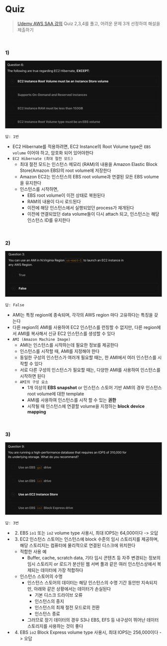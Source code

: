 # Quiz
> [Udemy AWS SAA 강의](https://www.udemy.com/course/best-aws-certified-solutions-architect-associate/) Quiz 2,3,4를 풀고, 어려운 문제 3개 선정하여 해설을 제출하기

<br>

### 1) 

![1.png](images/1.png)

```
답: 1번
```

- EC2 Hibernate를 적용하려면, EC2 Instance의 Root Volume type은 `EBS volume` 이어야 하고, 암호화 되어 있어야한다
- `EC2 Hibernate (최대 절전 모드)`
  - 최대 절전 모드는 인스턴스 메모리 (RAM)의 내용을 Amazon Elastic Block Store(Amazon EBS)의 root volume에 저장한다
  - Amazon EC2는 인스턴스의 EBS root volume과 연결된 모든 EBS volume을 유지한다
  - 인스턴스를 시작하면,
    - EBS root volume이 이전 상태로 복원된다
    - RAM의 내용이 다시 로드된다
    - 이전에 해당 인스턴스에서 실행되었던 process가 재개된다
    - 이전에 연결되었던 data volume들이 다시 attach 되고, 인스턴스는 해당 인스턴스 ID를 유지한다


<br>

### 2) 

![2.png](images/2.png)

```
답: False
```

- AMI는 특정 region에 종속되며, 각각의 AWS region 마다 고유하다는 특징을 갖는다
- 다른 region의 AMI를 사용하여 EC2 인스턴스를 런칭할 수 없지만, 다른 region에서 AMI를 복사해서 신규 EC2 인스턴스를 생성할 수 있다  
- `AMI (Amazon Machine Image)`
  - AMI는 인스턴스를 시작하는데 필요한 정보를 제공한다
  - 인스턴스를 시작할 때, AMI를 지정해야 한다
  - 동일한 구성의 인스턴스가 여러개 필요할 때는, 한 AMI에서 여러 인스턴스를 시작할 수 있다
  - 서로 다른 구성의 인스턴스가 필요할 때는, 다양한 AMI를 사용하여 인스턴스를 시작하면 된다
  - `AMI의 구성 요소`
    - 1개 이상의 **EBS snapshot** or 인스턴스 스토어 기반 AMI의 경우 인스턴스 root volume에 대한 template
    - AMI를 사용하여 인스턴스를 시작 할 수 있는 **권한**
    - 시작될 때 인스턴스에 연결할 volume을 지정하는 **block device mapping**
<br>

### 3) 

![3.png](images/3.png)

```
답: 3번
```

- 2) EBS `io1` 또는 `io2` volume type 사용시, 최대 IOPS는 64,000이다 -> 오답
- 3) EC2 인스턴스 스토어는 인스턴스에 block 수준의 임시 스토리지를 제공하며, 해당 스토리지는 컴퓨터에 물리적으로 연결된 디스크에 위치한다
  - 적합한 사용 예
    - Buffer, cache, scratch data, 기타 임시 콘텐츠 등 자주 변경되는 정보의 임시 스토리지 or 로드가 분산된 웹 서버 풀과 같은 여러 인스턴스상에서 복제되는 데이터에 가장 적합하다
  - 인스턴스 스토어의 수명
    - 인스턴스 스토어의 데이터는 해당 인스턴스의 수명 기간 동안만 지속되지만, 아래와 같은 상황에서는 데이터가 손실된다
      - 기본 디스크 드라이브 오류
      - 인스턴스의 중지
      - 인스턴스의 최재 절전 모드로의 전환
      - 인스턴스 종료
    - 그러므로 장기 데이터의 경우 S3나 EBS, EFS 등 내구성이 뛰어난 데이터 스토리지를 사용하는 것이 좋다
- 4) EBS `io2` Block Express volume type 사용시, 최대 IOPS는 256,000이다 -> 오답